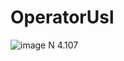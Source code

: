 # OperatorUsl
![image](https://user-images.githubusercontent.com/113888954/197476217-1cfd22a6-2dce-4925-b631-6230c94a3df3.png)
N 4.107
